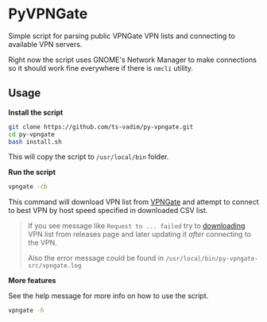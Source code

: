# PyVPNGate

Simple script for parsing public VPNGate VPN lists and connecting to available VPN servers.

Right now the script uses GNOME's Network Manager to make connections so 
it should work fine everywhere if there is `nmcli` utility.

<!-- However support for connecting using **OpenVPN** and **PowerShell** will be added soon. -->

## Usage

**Install the script**

```bash
git clone https://github.com/ts-vadim/py-vpngate.git
cd py-vpngate
bash install.sh
```

This will copy the script to `/usr/local/bin` folder.

**Run the script**

```bash
vpngate -cb
```

This command will download VPN list from [VPNGate](https://www.vpngate.net/api/iphone) 
and attempt to connect to best VPN by host speed specified in downloaded CSV list.

> If you see message like `Request to ... failed`
> try to [downloading](https://github.com/ts-vadim/py-vpngate/releases) 
> VPN list from releases page 
> and later updating it *after* connecting to the VPN.
> 
> Also the error message could be found in `/usr/local/bin/py-vpngate-src/vpngate.log`

**More features**

See the help message for more info on how to use the script.
```bash
vpngate -h
```
